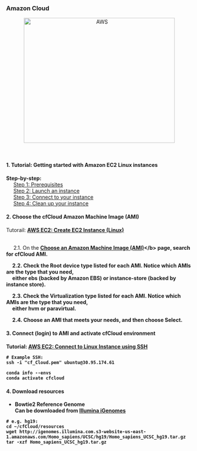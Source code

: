 ### Amazon Cloud

<p align="center">
  <img src="https://docs.aws.amazon.com/AWSEC2/latest/UserGuide/images/overview_getting_started.png" width="409" height="338" title="AWS">
</p>
 


#### 1. Tutorial: Getting started with Amazon EC2 Linux instances

<b>Step-by-step:</b><br />
&nbsp;&nbsp;&nbsp;&nbsp; [Step 1: Prerequisites](https://docs.aws.amazon.com/AWSEC2/latest/UserGuide/get-set-up-for-amazon-ec2.html)<br />
&nbsp;&nbsp;&nbsp;&nbsp; [Step 2: Launch an instance](https://docs.aws.amazon.com/AWSEC2/latest/UserGuide/launching-instance.html)<br />
&nbsp;&nbsp;&nbsp;&nbsp; [Step 3: Connect to your instance](https://docs.aws.amazon.com/AWSEC2/latest/UserGuide/AccessingInstances.html)<br />
&nbsp;&nbsp;&nbsp;&nbsp; [Step 4: Clean up your instance](https://docs.aws.amazon.com/AWSEC2/latest/UserGuide/EC2_GetStarted.html#ec2-clean-up-your-instance)<br />

#### 2. Choose the cfCloud Amazon Machine Image (AMI)

Tutorail: <b>[AWS EC2: Create EC2 Instance (Linux)](https://medium.com/@GalarnykMichael/aws-ec2-part-1-creating-ec2-instance-9d7f8368f78a)</b><br /><br />

&nbsp;&nbsp;&nbsp;&nbsp; 2.1. On the <b>[Choose an Amazon Machine Image (AMI)](https://console.aws.amazon.com/ec2/v2/home?#LaunchInstanceWizard:)</b> page, search for <b>cfCloud</b> AMI.<br />

&nbsp;&nbsp;&nbsp;&nbsp; 2.2. Check the Root device type listed for each AMI. Notice which AMIs are the type that you need, <br />&nbsp;&nbsp;&nbsp;&nbsp; either ebs (backed by Amazon EBS) or instance-store (backed by instance store). <br />

&nbsp;&nbsp;&nbsp;&nbsp; 2.3. Check the Virtualization type listed for each AMI. Notice which AMIs are the type that you need,<br /> &nbsp;&nbsp;&nbsp;&nbsp; either hvm or paravirtual.  <br />

&nbsp;&nbsp;&nbsp;&nbsp; 2.4. Choose an AMI that meets your needs, and then choose Select.<br />

#### 3. Connect (login) to AMI and activate cfCloud environment

Tutorial: [AWS EC2: Connect to Linux Instance using SSH](https://medium.com/@GalarnykMichael/aws-ec2-part-2-ssh-into-ec2-instance-c7879d47b6b2)

```
# Example SSH:
ssh -i "cf_Cloud.pem" ubuntu@30.95.174.61
```
```
conda info --envs
conda activate cfcloud
```

#### 4. Download resources

- Bowtie2 Reference Genome <br />
Can be downloaded from [Illumina iGenomes](https://support.illumina.com/sequencing/sequencing_software/igenome.html)

```
# e.g. hg19:
cd ~/cfCloud/resources
wget http://igenomes.illumina.com.s3-website-us-east-1.amazonaws.com/Homo_sapiens/UCSC/hg19/Homo_sapiens_UCSC_hg19.tar.gz
tar -xzf Homo_sapiens_UCSC_hg19.tar.gz
```



